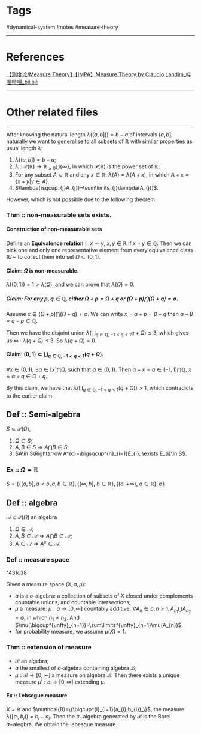 # Tags
#dynamical-system #notes #measure-theory

---

# References
[【测度论/Measure Theory】【IMPA】Measure Theory by Claudio Landim\_哔哩哔哩\_bilibili](https://www.bilibili.com/video/BV1EW411K7dN/?spm_id_from=333.1007.top_right_bar_window_default_collection.content.click&vd_source=b784936a1df86b94f46c299d99d457dc)


---


# Other related files


---
After knowing the natural length $\lambda((a,b]))=b-a$ of intervals $(a,b]$, naturally we want to generalise to all subsets of $\mathbb{R}$ with similar properties as usual length $\lambda$:
1. $\lambda((a,b])=b-a$;
2. $\lambda:\mathcal{P}(\mathbb{R})\rightarrow \mathbb{R}_{\geq0}\bigcup\{\infty\}$, in which $\mathcal{P}(\mathbb{R})$ is the power set of $\mathbb{R}$;
3. For any subset $A\subset \mathbb{R}$ and any $x\in \mathbb{R}$, $\lambda(A)=\lambda(A+x)$, in which $A+x=\{x+y|y\in A\}$.
4. $\lambda(\sqcup_{j}A_{j})=\sum\limits_{j}\lambda(A_{j})$. 

However, which is not possible due to the following theorem:
### Thm :: **non-measurable sets** exists.
#### Construction of non-measurable sets
Define an **Equivalence relation**： $x\sim y,\ x,y\in\mathbb{R}$ if $x-y\in\mathbb{Q}$.
Then we can pick one and only one representative element from every equivalence class $\mathbb{R}/\sim$ to collect them into set $\Omega\subset (0,1)$.


#### Claim: $\Omega$ is non-measurable.
$\lambda((0,1))=1>\lambda(\Omega)$, and we can prove that $\lambda(\Omega)=0$.
##### Claim: For any $p,q\in\mathbb{Q}$, either $\Omega+p=\Omega+q$ or $(\Omega+p)\bigcap(\Omega+q)=\emptyset$.
Assume $x\in(\Omega+p)\bigcap(\Omega+q)\not=\emptyset$. We can write $x=\alpha+p=\beta+q$ then $\alpha-\beta=q-p\in\mathbb{Q}$. 

Then we have the disjoint union $\lambda(\bigsqcup_{q\in\mathbb{Q}, -1<q<1}q+\Omega)\leq 3$, which gives us $\infty\cdot\lambda(q+\Omega)\leq3$. So $\lambda(q+\Omega)=0$. 
#### Claim: $(0,1)\subset\bigsqcup_{q\in\mathbb{Q},-1<q<1}(q+\Omega)$.
$\forall x\in(0,1)$, $\exists\alpha\in[x]\bigcap\Omega$, such that $\alpha\in(0,1)$. Then $\alpha-x=q\in(-1,1)\bigcap\mathbb{Q}$, $x=\alpha+q\in\Omega+q$.    

By this claim, we have that $\lambda(\bigsqcup_{q\in\mathbb{Q},-1<q<1}(q+\Omega))>1$, which contradicts to the earlier claim.

## Def :: Semi-algebra
$S\subset\mathcal{P}(\Omega)$,
1. $\Omega\in S$;
2. $A,B\in S\Rightarrow A\bigcap B\in S$;
3. $A\in S\Rightarrow A^{c}=\bigsqcup^{n}_{i=1}E_{i}, \exists E_{i}\in S$.
### Ex :: $\Omega=\mathbb{R}$
$S=\bigg\{\{(a,b],a<b,a,b\in\mathbb{R}\},\{(\infty,b],\ b\in\mathbb{R}\},\{(a,+\infty),\ a\in\mathbb{R}\},\emptyset\bigg\}$ 
## Def :: algebra
 $\mathcal{A}\subset\mathcal{P}(\Omega)$ an algebra
 1. $\Omega\in\mathcal{A}$;
 2. $A,B\in\mathcal{A}\Rightarrow A\bigcap B\in\mathcal{A}$;
 3. $A\in\mathcal{A}\Rightarrow A^{c}\in\mathcal{A}$.


### Def :: measure space 

^431c38

Given a measure space $(X,a,\mu)$: 
- $a$ is a $\sigma$-algebra: a collection of subsets of $X$ closed under complements countable unions, and countable intersections;
- $\mu$ a measure: $\mu:a\rightarrow [0,\infty]$ countably additive: $\forall A_{n}\in a, n\geq1, A_{n_{1}}\bigcup A_{n_{2}}=\emptyset$, in which $n_{1}\not= n_{2}$. And $\mu(\bigcup^{\infty}_{n=1})=\sum\limits^{\infty}_{n=1}\mu(A_{n})$.
- for probability measure, we assume $\mu(X)=1$.

### Thm :: extension of measure
- $\mathcal{B}$ an algebra;
- $a$ the smallest of $\sigma$-algebra containing algebra $\mathcal{B}$;
- $\mu:\mathcal{B}\rightarrow [0,\infty]$ a measure on algebra $\mathcal{B}$.
Then there exists a unique measure $\mu':a\rightarrow[0,\infty]$ extending $\mu$.

#### Ex :: Lebsegue measure
$X=\mathbb{R}$ and $\mathcal{B}=\{\bigcup^{l}_{i=1}[a_{i},b_{i})_\}$, the measure $\lambda([a_{i},b_{i}))=b_{i}-a_{i}$. Then the $\sigma-$algebra generated by $\mathcal{B}$ is the Borel $\sigma-$alegbra. We obtain the lebesgue measure.  
